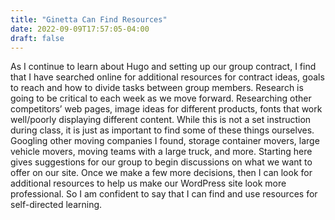 ```yaml
---
title: "Ginetta Can Find Resources"
date: 2022-09-09T17:57:05-04:00
draft: false
---
```

As I continue to learn about Hugo and setting up our group contract, I find that I have searched online for additional resources for contract ideas, goals to reach and how to divide tasks between group members.  Research is going to be critical to each week as we move forward.  Researching other competitors’ web pages, image ideas for different products, fonts that work well/poorly displaying different content.  While this is not a set instruction during class, it is just as important to find some of these things ourselves.  Googling other moving companies I found, storage container movers, large vehicle movers, moving teams with a large truck, and more.  Starting here gives suggestions for our group to begin discussions on what we want to offer on our site.  Once we make a few more decisions, then I can look for additional resources to help us make our WordPress site look more professional.  So I am confident to say that I can find and use resources for self-directed learning. 
